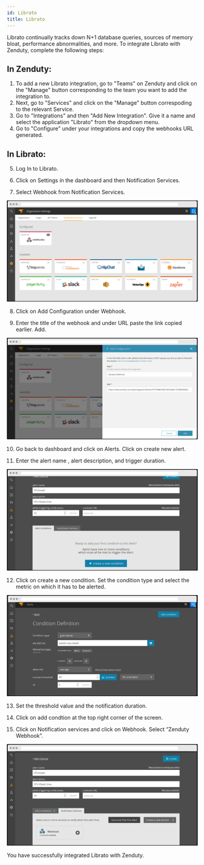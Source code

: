 ```yaml
---
id: Librato
title: Librato
---
```

Librato continually tracks down N+1 database queries, sources of memory bloat, performance abnormalities, and more. To integrate Librato with Zenduty, complete the following steps:

## In Zenduty: 

1. To add a new Librato integration, go to "Teams" on Zenduty and click on the "Manage" button corresponding to the team you want to add the integration to.
2. Next, go to "Services" and click on the "Manage" button correspoding to the relevant Service.
3. Go to "Integrations" and then "Add New Integration". Give it a name and select the application "Librato" from the dropdown menu.
4. Go to "Configure" under your integrations and copy the webhooks URL generated.

## In Librato:

5. Log In to Librato.

6. Click on Settings in the dashboard and then Notification Services.

7. Select Webhook from Notification Services.

![](/img/Integrations/Librato/1.png)

8. Click on Add Configuration under Webhook.

9. Enter the title of the webhook and under URL paste the link copied earlier. Add.

![](/img/Integrations/Librato/2.png)

10. Go back to dashboard and click on Alerts. Click on create new alert.

11. Enter the alert name , alert description, and trigger duration.

![](/img/Integrations/Librato/3.png)

12. Click on create a new condition. Set the condition type and select the metric on which it has to be alerted.

![](/img/Integrations/Librato/4.png)

13. Set the threshold value and the notification duration.

14. Click on add condtion at the top right corner of the screen.

15. Click on Notification services and click on Webhook. Select “Zenduty Webhook”.

![](/img/Integrations/Librato/5.png)

You have successfully integrated Librato with Zenduty.